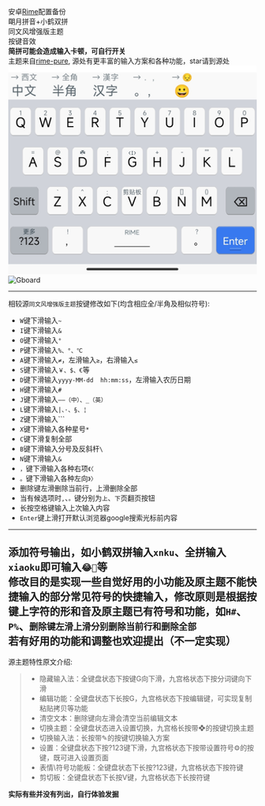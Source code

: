 安卓[Rime](https://github.com/osfans/trime)配置备份  
朙月拼音+小鹤双拼  
同文风增强版主题  
按键音效  
**简拼可能会造成输入卡顿，可自行开关**  
主题来自[rime-pure](https://github.com/SivanLaai/rime-pure), 源处有更丰富的输入方案和各种功能，star请到源处   
![ios](https://raw.githubusercontent.com/Jacobax/rime4android-config/main/iOS%E7%9A%AE%E8%82%A4.jpg)  
![Gboard](https://github.com/Jacobax/trime-config/blob/main/配色Gboard墨.jpg)

---
相较源`同文风增强版主题`按键修改如下(均含相应全/半角及相似符号):
* `W`键下滑输入`~`
* `I`键下滑输入`&`
* `O`键下滑输入`°`
* `P`键下滑输入`%、°、℃`
* `A`键下滑输入`≠`，左滑输入`≥`，右滑输入`≤`
* `S`键下滑输入`￥、$、€`等
* `D`键下滑输入`yyyy-MM-dd  hh:mm:ss`，左滑输入农历日期
* `H`键下滑输入`#`
* `J`键下滑输入`——（中）、_（英）`
* `L`键下滑输入`|、·、§、¦`
* `Z`键下滑输入```
* `X`键下滑输入各种星号`*`
* `C`键下滑复制全部
* `B`键下滑输入分号及反斜杆`\`
* `N`键下滑输入`&`
* `，`键下滑输入各种右项`《〈`
* `。`键下滑输入各种左向`》〉`  
* 删除键左滑删除当前行，上滑删除全部
* 当有候选项时`,`、`。`键分别为`上`、`下`页翻页按钮  
* 长按空格键输入上次输入内容    
* `Enter`键上滑打开默认浏览器google搜索光标前内容  
---
添加符号输出，如小鹤双拼输入`xnku`、全拼输入`xiaoku`即可输入`😂🤣`等    
修改目的是实现一些自觉好用的小功能及原主题不能快捷输入的部分常见符号的快捷输入，修改原则是根据按键上字符的形和音及原主题已有符号和功能，如`H#`、`P%`、`删除键左滑上滑分别删除当前行和删除全部`    
**若有好用的功能和调整也欢迎提出（不一定实现）**
---
源主题特性原文介绍:
> * 隐藏输入法：全键盘状态下按键G向下滑，九宫格状态下按分词键向下滑
> * 编辑功能：全键盘状态下长按G，九宫格状态下按编辑键，可实现复制粘贴拷贝等功能
> * 清空文本：删除键向左滑会清空当前编辑文本
> * 切换主题：全键盘状态进入设置切换，九宫格长按带❖的按键切换主题
> * 切换输入法：长按带✎的按键切换输入方案
> * 设置：全键盘状态下按?123键下滑，九宫格状态下按带设置符号⚙的按键，既可进入设置页面
> * 表情\符号功能板：全键盘状态下长按?123键，九宫格状态下按符键
> * 剪切板：全键盘状态下长按V键，九宫格状态下长按符键  

**实际有些并没有列出，自行体验发掘**
